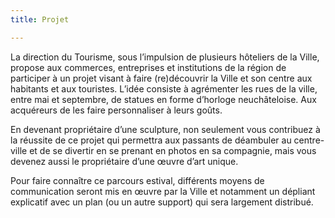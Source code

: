 ```yaml
---
title: Projet

---
```

La direction du Tourisme, sous l’impulsion de plusieurs hôteliers de la Ville, propose aux commerces, entreprises et institutions de la région de participer à un projet visant à faire (re)découvrir la Ville et son centre aux habitants et aux touristes. L’idée consiste à agrémenter les rues de la ville, entre mai et septembre, de statues en forme d’horloge neuchâteloise. Aux acquéreurs de les faire personnaliser à leurs goûts.

En devenant propriétaire d’une sculpture, non seulement vous contribuez à la réussite de ce projet qui permettra aux passants de déambuler au centre-ville et de se divertir en se prenant en photos en sa compagnie, mais vous devenez aussi le propriétaire d’une œuvre d’art unique.

Pour faire connaître ce parcours estival, différents moyens de communication seront mis en œuvre par la Ville et notamment un dépliant explicatif avec un plan (ou un autre support) qui sera largement distribué.